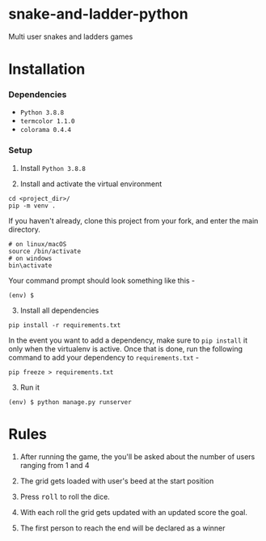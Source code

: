 # snake-and-ladder-python

Multi user snakes and ladders games

# Installation

### Dependencies

- `Python 3.8.8`
- `termcolor 1.1.0`
- `colorama 0.4.4`

### Setup

1. Install `Python 3.8.8`

2. Install and activate the virtual environment
```
cd <project_dir>/
pip -m venv .
```

If you haven't already, clone this project from your fork, and enter the main directory.

```
# on linux/macOS
source /bin/activate
# on windows
bin\activate
```

Your command prompt should look something like this -

```
(env) $ 
```

3. Install all dependencies

```
pip install -r requirements.txt
```

In the event you want to add a dependency, make sure to `pip install` it only when the virtualenv is active. Once that is done, run the following command to add your dependency to `requirements.txt` -
```
pip freeze > requirements.txt
```

3. Run it

```
(env) $ python manage.py runserver
```

# Rules

1. After running the game, the you'll be asked about the number of users ranging from 1 and 4 

2. The grid gets loaded with user's beed at the start position

3. Press <kbd>roll</kbd> to roll the dice.

4. With each roll the grid gets updated with an updated score the goal.

5. The first person to reach the end will be declared as a winner
